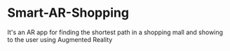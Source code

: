 # Smart-AR-Shopping
It's an AR app for finding the shortest path in a shopping mall and showing to the user using Augmented Reality
